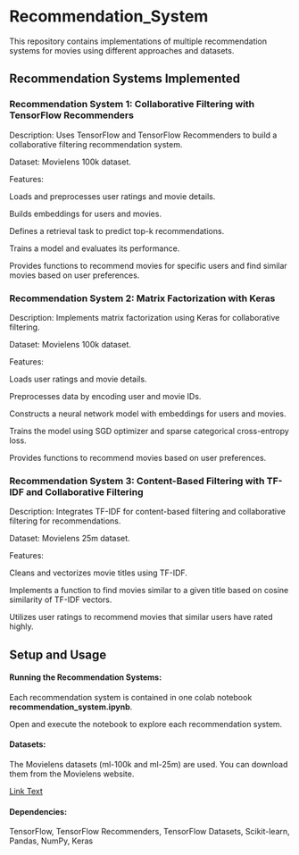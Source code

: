 # Recommendation_System

This repository contains implementations of multiple recommendation systems for movies using different approaches and datasets.

## Recommendation Systems Implemented

### Recommendation System 1: Collaborative Filtering with TensorFlow Recommenders

Description: Uses TensorFlow and TensorFlow Recommenders to build a collaborative filtering recommendation system.

Dataset: Movielens 100k dataset.

Features:

Loads and preprocesses user ratings and movie details.

Builds embeddings for users and movies.

Defines a retrieval task to predict top-k recommendations.

Trains a model and evaluates its performance.

Provides functions to recommend movies for specific users and find similar movies based on user preferences.

### Recommendation System 2: Matrix Factorization with Keras

Description: Implements matrix factorization using Keras for collaborative filtering.

Dataset: Movielens 100k dataset.

Features:

Loads user ratings and movie details.

Preprocesses data by encoding user and movie IDs.

Constructs a neural network model with embeddings for users and movies.

Trains the model using SGD optimizer and sparse categorical cross-entropy loss.

Provides functions to recommend movies based on user preferences.

### Recommendation System 3: Content-Based Filtering with TF-IDF and Collaborative Filtering

Description: Integrates TF-IDF for content-based filtering and collaborative filtering for recommendations.

Dataset: Movielens 25m dataset.

Features:

Cleans and vectorizes movie titles using TF-IDF.

Implements a function to find movies similar to a given title based on cosine similarity of TF-IDF vectors.

Utilizes user ratings to recommend movies that similar users have rated highly.

## Setup and Usage

#### Running the Recommendation Systems:

Each recommendation system is contained in one colab notebook **recommendation_system.ipynb**.

Open and execute the notebook to explore each recommendation system.

#### Datasets:

The Movielens datasets (ml-100k and ml-25m) are used. You can download them from the Movielens website.

[Link Text](https://grouplens.org/datasets/movielens/)

#### Dependencies:

TensorFlow, TensorFlow Recommenders, TensorFlow Datasets, Scikit-learn, Pandas, NumPy, Keras

##
